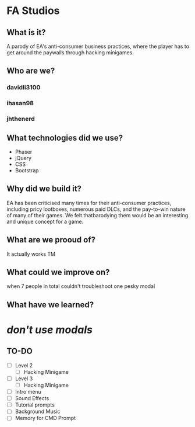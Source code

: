 # FA Studios


## What is it?
A parody of EA's anti-consumer business practices, where the player has to get around the paywalls through hacking minigames.


## Who are we?
### davidli3100
<!--- Add Description --->

### ihasan98
<!--- Add Description --->

### jhthenerd
<!--- Add Description --->


## What technologies did we use?
* Phaser
* jQuery
* CSS
* Bootstrap


## Why did we build it?
EA has been criticised many times for their anti-consumer practices, including pricy lootboxes, numerous paid DLCs, and the pay-to-win nature of many of their games. We felt thatbarodying them would be an interesting and unique concept for a game.

## What are we prooud of?
It actually works TM  

## What could we improve on?
when 7 people in total couldn't troubleshoot one pesky modal

## What have we learned?
# ***don't use modals***

## TO-DO
- [ ] Level 2
  - [ ] Hacking Minigame
- [ ] Level 3
  - [ ] Hacking Minigame
- [ ] Intro menu
- [ ] Sound Effects
- [ ] Tutorial prompts
- [ ] Background Music
- [ ] Memory for CMD Prompt
